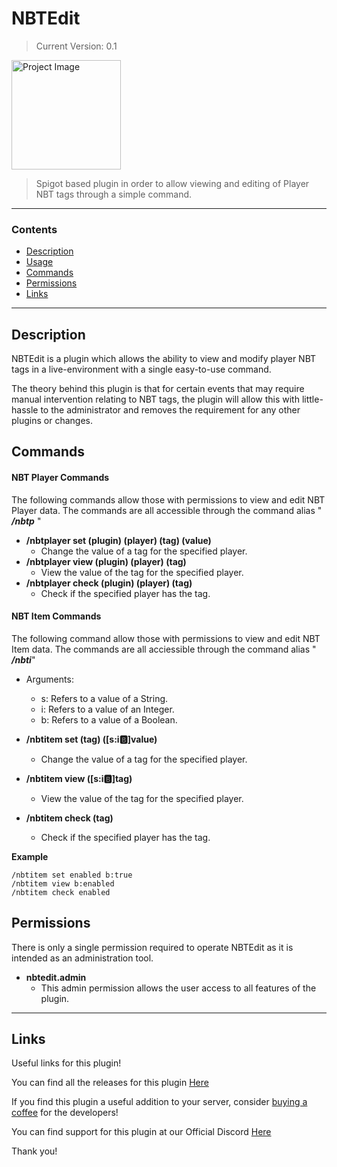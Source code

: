# NBTEdit
>Current Version: 0.1

<img align="centre" alt="Project Image" width="175px" src="https://i.imgur.com/5Igpcyn.png" />

<br />

> Spigot based plugin in order to allow viewing and editing of Player NBT tags through a simple command.

---

### Contents
- [Description](#description)
- [Usage](#usage)
- [Commands](#commands)
- [Permissions](#permissions)
- [Links](#links)

---

## Description

NBTEdit is a plugin which allows the ability to view and modify player NBT tags in a live-environment with a single easy-to-use command.

The theory behind this plugin is that for certain events that may require manual intervention relating to NBT tags, the plugin will allow this with little-hassle to the administrator and removes the requirement for any other plugins or changes.

## Commands

#### NBT Player Commands
The following commands allow those with permissions to view and edit NBT Player data.
The commands are all accessible through the command alias " ***/nbtp*** "

- **/nbtplayer set (plugin) (player) (tag) (value)**
  - Change the value of a tag for the specified player.
- **/nbtplayer view (plugin) (player) (tag)**
  - View the value of the tag for the specified player.
- **/nbtplayer check (plugin) (player) (tag)**
  - Check if the specified player has the tag.
    
#### NBT Item Commands
The following command allow those with permissions to view and edit NBT Item data.
The commands are all acciessible through the command alias " ***/nbti***"

- Arguments:
  - s:  Refers to a value of a String.
  - i:  Refers to a value of an Integer.
  - b:  Refers to a value of a Boolean.
  

- **/nbtitem set (tag) ([s:i:b:]value)**
  - Change the value of a tag for the specified player.
- **/nbtitem view ([s:i:b:]tag)**
  - View the value of the tag for the specified player.
- **/nbtitem check (tag)**
  - Check if the specified player has the tag.
  
**Example**
```
/nbtitem set enabled b:true
/nbtitem view b:enabled
/nbtitem check enabled
```

## Permissions

There is only a single permission required to operate NBTEdit as it is intended as an administration tool.

- **nbtedit.admin**
  - This admin permission allows the user access to all features of the plugin.

---

## Links

Useful links for this plugin!

You can find all the releases for this plugin [Here](https://github.com/Retrixa/NBTEdit/releases)

If you find this plugin a useful addition to your server, consider [buying a coffee](https://www.buymeacoffee.com/retrixa) for the developers!

You can find support for this plugin at our Official Discord [Here](https://discord.com/invite/KNFD3KdfEA)

Thank you!